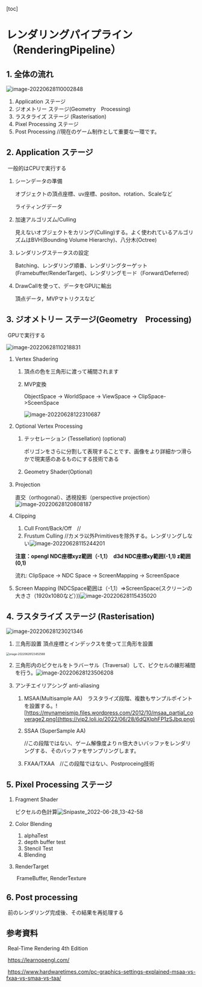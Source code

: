 [toc]

# レンダリングパイプライン（RenderingPipeline）

## 1. 全体の流れ

![image-20220628110002848](https://s2.loli.net/2022/06/28/XeHnJANbuiwQT9r.png)

1. Application ステージ
2. ジオメトリー ステージ(Geometry　Processing)
3. ラスタライズ ステージ (Rasterisation)
4. Pixel Processing ステージ
5. Post Processing //現在のゲーム制作として重要な一環です。

## 2. Application ステージ 

​	一般的はCPUで実行する

1. シーンデータの準備

   オブジェクトの頂点座標、uv座標、positon、rotation、Scaleなど

   ライティングデータ

2. 加速アルゴリズム/Culling

   見えないオブジェクトをカリング(Culling)する。よく使われているアルゴリズムはBVH(Bounding Volume Hierarchy)、八分木(Octree)

3. レンダリングステータスの設定

   Batching、レンダリング順番、レンダリングターゲット(Framebuffer/RenderTarget)、レンダリングモード（Forward/Deferred）

4. DrawCallを使って、データをGPUに輸出

   頂点データ，MVPマトリクスなど

## 3. ジオメトリー ステージ(Geometry　Processing)　

​	GPUで実行する

![image-20220628110218831](https://s2.loli.net/2022/06/28/oVufQPdtkUFqW34.png)

1. Vertex Shadering 

   1. 頂点の色を三角形に渡って補間されます

   2. MVP変換　

      ObjectSpace -> WorldSpace -> ViewSpace -> ClipSpace->SceenSpace

      ![image-20220628122310687](https://s2.loli.net/2022/06/28/OGPQLFJiENMZ1mk.png)

2. Optional Vertex Processing

   1. テッセレーション (Tessellation) (optional)

      ポリゴンをさらに分割して表現することです、画像をより詳細かつ滑らかで現実感のあるものにする技術である

   2. Geometry Shader(Optional)　

3. Projection　

   直交（orthogonal）、透視投影（perspective projection）![image-20220628120808187](https://s2.loli.net/2022/06/28/dIrhAK3qiEYon7X.png)

4. Clipping 

   1. Cull Front/Back/Off　//
   2. Frustum Culling //カメラ以外Primitivesを除外する。レンダリングしない![image-20220628115244201](https://s2.loli.net/2022/06/28/N4ZnVsQv2fjkCFL.png)

   **注意：opengl NDC座標xyz範囲（-1,1）　d3d NDC座標xy範囲(-1,1) z範囲(0,1)**

   流れ: ClipSpace -> NDC Space -> ScreenMapping -> ScreenSpace

5. Screen Mapping  (NDCSpace範囲は（-1,1）=>ScreenSpace(スクリーンの大きさ（1920x1080など）))![image-20220628115435020](https://s2.loli.net/2022/06/28/H1AIQ2KYTufGdiv.png)

## 4. ラスタライズ ステージ (Rasterisation)

![image-20220628123021346](https://s2.loli.net/2022/06/28/GFD9rVcstulUhXe.png)

1. 三角形設置 頂点座標とインデックスを使って三角形を設置

<img src="https://s2.loli.net/2022/06/28/SVQE4GCmnUhTfl2.png" alt="image-20220628123452568" style="zoom:50%;" />

2. 三角形内のピクセルをトラバーサル（Traversal）して、ピクセルの線形補間を行う。![image-20220628123506208](https://s2.loli.net/2022/06/28/RVGL2kDlu3O7QeI.png)

3. アンチエイリアシング anti-aliasing

   1. MSAA(Multisample AA)　ラスタライズ段階、複数もサンプルポイントを設置する。![https://mynameismjp.files.wordpress.com/2012/10/msaa_partial_coverage2.png](https://vip2.loli.io/2022/06/28/6dQXlphFP1zSJbq.png)

   2. SSAA (SuperSample AA) 

      //この段階ではない、ゲーム解像度よりｎ倍大きいバッファをレンダリングする、そのバッファをサンプリングします。

   3. FXAA/TXAA　//この段階ではない、Postproceing技術


## 5. Pixel Processing ステージ

1. Fragment Shader

   ピクセルの色計算![Snipaste_2022-06-28_13-42-58](https://vip2.loli.io/2022/06/28/Y58CrOLjQedURXI.png)

2. Color Blending

   1. alphaTest 
   2. depth buffer test
   3. Stencil Test
   4.  Blending

3. RenderTarget

   ​	FrameBuffer, RenderTexture

## 6. Post processing

​	前のレンダリング完成後、その結果を再処理する

## 参考資料

​	Real-Time Rendering 4th Edition

​	https://learnopengl.com/

​	https://www.hardwaretimes.com/pc-graphics-settings-explained-msaa-vs-fxaa-vs-smaa-vs-taa/



